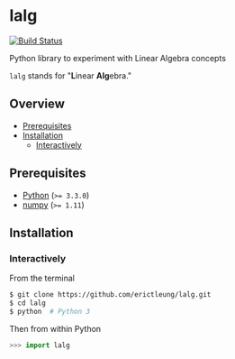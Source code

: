 # lalg

[![Build Status](https://travis-ci.org/erictleung/lalg.svg?branch=master)](https://travis-ci.org/erictleung/lalg)

Python library to experiment with Linear Algebra concepts

`lalg` stands for "**L**inear **Alg**ebra."

## Overview

<!-- START doctoc generated TOC please keep comment here to allow auto update -->
<!-- DON'T EDIT THIS SECTION, INSTEAD RE-RUN doctoc TO UPDATE -->


- [Prerequisites](#prerequisites)
- [Installation](#installation)
  - [Interactively](#interactively)

<!-- END doctoc generated TOC please keep comment here to allow auto update -->

## Prerequisites

- [Python](https://www.python.org/) (`>= 3.3.0`)
- [numpy](http://www.numpy.org/) (`>= 1.11`)

## Installation

### Interactively

From the terminal

```sh
$ git clone https://github.com/erictleung/lalg.git
$ cd lalg
$ python  # Python 3
```

Then from within Python

```py
>>> import lalg
```
